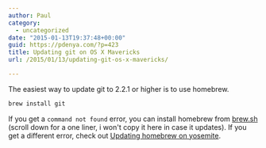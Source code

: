 ```yaml
---
author: Paul
category:
  - uncategorized
date: "2015-01-13T19:37:48+00:00"
guid: https://pdenya.com/?p=423
title: Updating git on OS X Mavericks
url: /2015/01/13/updating-git-os-x-mavericks/

---
```

The easiest way to update git to 2.2.1 or higher is to use homebrew.

```bash
brew install git
```

If you get a `command not found` error, you can install homebrew from [brew.sh](http://brew.sh) (scroll down for a one liner, i won't copy it here in case it updates). If you get a different error, check out [Updating homebrew on yosemite](/2015/01/13/updating-homebrew-yosemite/).
